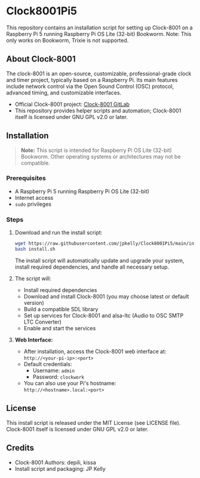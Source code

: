 # Clock8001Pi5

This repository contains an installation script for setting up Clock-8001 on a Raspberry Pi 5 running Raspberry Pi OS Lite (32-bit) Bookworm.
Note: This only works on Bookworm, Trixie is not supported.

## About Clock-8001

The clock-8001 is an open-source, customizable, professional-grade clock and timer project, typically based on a Raspberry Pi. Its main features include network control via the Open Sound Control (OSC) protocol, advanced timing, and customizable interfaces.

- Official Clock-8001 project: [Clock-8001 GitLab](https://gitlab.com/clock-8001/clock-8001/)
- This repository provides helper scripts and automation; Clock-8001 itself is licensed under GNU GPL v2.0 or later.

## Installation

> **Note:** This script is intended for Raspberry Pi OS Lite (32-bit) Bookworm. Other operating systems or architectures may not be compatible.

### Prerequisites

- A Raspberry Pi 5 running Raspberry Pi OS Lite (32-bit)
- Internet access
- `sudo` privileges

### Steps

1. Download and run the install script:

    ```bash
    wget https://raw.githubusercontent.com/jpkelly/Clock8001Pi5/main/install.sh
    bash install.sh
    ```

    The install script will automatically update and upgrade your system, install required dependencies, and handle all necessary setup.

2. The script will:
    - Install required dependencies
    - Download and install Clock-8001 (you may choose latest or default version)
    - Build a compatible SDL library
    - Set up services for Clock-8001 and alsa-ltc (Audio to OSC SMTP LTC Converter)
    - Enable and start the services

3. **Web Interface:**
    - After installation, access the Clock-8001 web interface at:  
      `http://<your-pi-ip>:<port>`
    - Default credentials:
      - Username: `admin`
      - Password: `clockwork`
    - You can also use your Pi's hostname:  
      `http://<hostname>.local:<port>`

## License

This install script is released under the MIT License (see LICENSE file).  
Clock-8001 itself is licensed under GNU GPL v2.0 or later.

## Credits

- Clock-8001 Authors: depili, kissa
- Install script and packaging: JP Kelly
